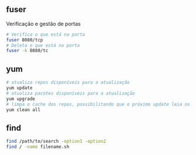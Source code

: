 ## fuser
Verificação e gestão de portas
```sh
# Verifica o que está na porta
fuser 8080/tcp
# Deleta o que está na porta
fuser -k 8080/tc
```

## yum
```sh
# atualiza repos disponíveis para a atualização
yum update
# atualiza pacotes disponíveis para a atualização
yum upgrade
# limpa o cache dos repos, possibilitando que o próximo update leia os repos e não o cache
yum clean all
```

## find
```sh
find /path/to/search -option1 -option2
find / -name filename.sh
```